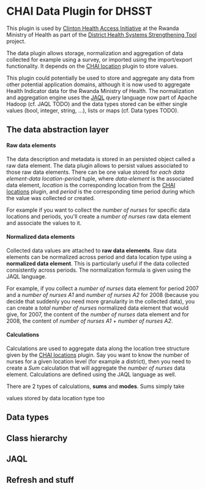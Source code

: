 CHAI Data Plugin for DHSST
===

This plugin is used by [Clinton Health Access Initiative][CHAI] at the Rwanda Ministry of Health as part of the [District Health Systems Strengthening Tool][DHSST] project. 

The data plugin allows storage, normalization and aggregation of data collected for example using a survey, or imported using the import/export functionality. It depends on the [CHAI location][grails-chai-locations] plugin to store values.

This plugin could potentially be used to store and aggregate any data from other potential application domains, although it is now used to aggregate Health Indicator data for the Rwanda Ministry of Health. The normalization and aggregation engine uses the [JAQL][JAQL] query language now part of Apache Hadoop (cf. JAQL TODO) and the data types stored can be either single values (bool, integer, string, …), lists or maps (cf. Data types TODO).

The data abstraction layer
---

#### Raw data elements

The data description and metadata is stored in an persisted object called a raw data element. The data plugin allows to persist values associated to those raw data elements. There can be one value stored for *each data element-data location-period* tuple, where *data-element* is the associated data element, *location* is the corresponding location from the [CHAI locations][grails-chai-locations] plugin, and *period* is the corresponding time period during which the value was collected or created.

For example if you want to collect the *number of nurses* for specific data locations and periods, you'll create a *number of nurses* raw data element and associate the values to it.

#### Normalized data elements

Collected data values are attached to **raw data elements**. Raw data elements can be normalized across period and data location type using a **normalized data element**. This is particularly useful if the data collected consistently across periods. The normalization formula is given using the JAQL language.

For example, if you collect a *number of nurses* data element for period 2007 and a *number of nurses A1* and *number of nurses A2* for 2008 (because you decide that suddenly you need more granularity in the collected data), you can create a *total number of nurses* normalized data element that would give, for 2007, the content of the *number of nurses* data element and for 2008, the content of *number of nurses A1* + *number of nurses A2*.

#### Calculations

Calculations are used to aggregate data along the location tree structure given by the [CHAI locations][grails-chai-locations] plugin. Say you want to know the number of nurses for a given location level (for example a district), then you need to create a *Sum* calculation that will aggregate the *number of nurses* data element. Calculations are defined using the JAQL language as well.

There are 2 types of calculations, **sums** and **modes**. Sums simply take 

values stored by data location type too 


Data types
---




Class hierarchy
---



JAQL
---



Refresh and stuff
---



[BSD 3-clause License]: http://www.w3.org/Consortium/Legal/2008/03-bsd-license.html
[CHAI]: http://www.clintonhealthaccess.org
[grails-chai-locations]: http://github.com/fterrier/grails-chai-locations
[DHSST]: http://www.dhsst.org
[JAQL]: http://code.google.com/p/jaql/